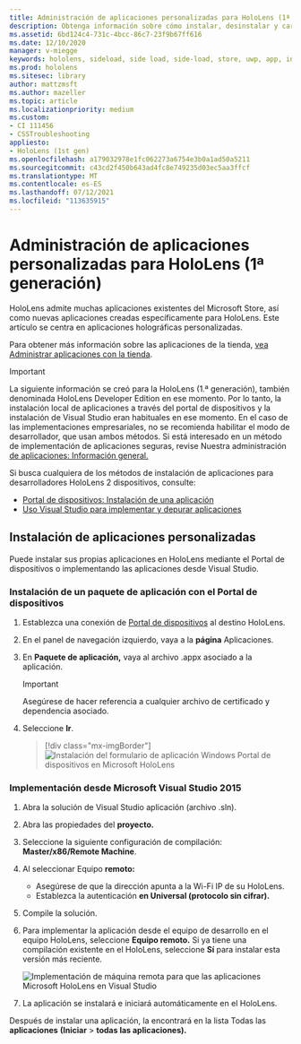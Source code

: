 ```yaml
---
title: Administración de aplicaciones personalizadas para HoloLens (1ª generación)
description: Obtenga información sobre cómo instalar, desinstalar y cargar aplicaciones holográficas personalizadas en HoloLens dispositivos mediante Portal de dispositivos y Visual Studio.
ms.assetid: 6bd124c4-731c-4bcc-86c7-23f9b67ff616
ms.date: 12/10/2020
manager: v-miegge
keywords: hololens, sideload, side load, side-load, store, uwp, app, install
ms.prod: hololens
ms.sitesec: library
author: mattzmsft
ms.author: mazeller
ms.topic: article
ms.localizationpriority: medium
ms.custom:
- CI 111456
- CSSTroubleshooting
appliesto:
- HoloLens (1st gen)
ms.openlocfilehash: a179032978e1fc062273a6754e3b0a1ad50a5211
ms.sourcegitcommit: c43cd2f450b643ad4fc8e749235d03ec5aa3ffcf
ms.translationtype: MT
ms.contentlocale: es-ES
ms.lasthandoff: 07/12/2021
ms.locfileid: "113635915"
---
```

# <a name="manage-custom-apps-for-hololens-1st-gen"></a>Administración de aplicaciones personalizadas para HoloLens (1ª generación)

HoloLens admite muchas aplicaciones existentes del Microsoft Store, así como nuevas aplicaciones creadas específicamente para HoloLens. Este artículo se centra en aplicaciones holográficas personalizadas.  

Para obtener más información sobre las aplicaciones de la tienda, [vea Administrar aplicaciones con la tienda](holographic-store-apps.md).

> [!IMPORTANT]
> La siguiente información se creó para la HoloLens (1.ª generación), también denominada HoloLens Developer Edition en ese momento. Por lo tanto, la instalación local de aplicaciones a través del portal de dispositivos y la instalación de Visual Studio eran habituales en ese momento. En el caso de las implementaciones empresariales, no se recomienda habilitar el modo de desarrollador, que usan ambos métodos. Si está interesado en un método de implementación de aplicaciones seguras, revise Nuestra administración [de aplicaciones: Información general.](app-deploy-overview.md)
>
> Si busca cualquiera de los métodos de instalación de aplicaciones para desarrolladores HoloLens 2 dispositivos, consulte:
>
> - [Portal de dispositivos: Instalación de una aplicación](/windows/mixed-reality/develop/platform-capabilities-and-apis/using-the-windows-device-portal#installing-an-app)
> - [Uso Visual Studio para implementar y depurar aplicaciones](/windows/mixed-reality/develop/platform-capabilities-and-apis/using-visual-studio)

## <a name="install-custom-apps"></a>Instalación de aplicaciones personalizadas

Puede instalar sus propias aplicaciones en HoloLens mediante el Portal de dispositivos o implementando las aplicaciones desde Visual Studio.

### <a name="installing-an-application-package-with-the-device-portal"></a>Instalación de un paquete de aplicación con el Portal de dispositivos

1. Establezca una conexión de [Portal de dispositivos](/windows/mixed-reality/using-the-windows-device-portal) al destino HoloLens.

1. En el panel de navegación izquierdo, vaya a la **página** Aplicaciones.

1. En **Paquete de aplicación,** vaya al archivo .appx asociado a la aplicación.

   > [!IMPORTANT]
   > Asegúrese de hacer referencia a cualquier archivo de certificado y dependencia asociado.

1. Seleccione **Ir**.

   > [!div class="mx-imgBorder"]
   > ![Instalación del formulario de aplicación Windows Portal de dispositivos en Microsoft HoloLens](images/deviceportal-appmanager.jpg)

### <a name="deploying-from-microsoft-visual-studio-2015"></a>Implementación desde Microsoft Visual Studio 2015

1. Abra la solución de Visual Studio aplicación (archivo .sln).

1. Abra las propiedades del **proyecto.**

1. Seleccione la siguiente configuración de compilación: **Master/x86/Remote Machine**.

1. Al seleccionar Equipo **remoto:**
   - Asegúrese de que la dirección apunta a la Wi-Fi IP de su HoloLens.
   - Establezca la autenticación **en Universal (protocolo sin cifrar).**
   
1. Compile la solución.

1. Para implementar la aplicación desde el equipo de desarrollo en el equipo HoloLens, seleccione **Equipo remoto.** Si ya tiene una compilación existente en el HoloLens, seleccione **Sí** para instalar esta versión más reciente.  

   ![Implementación de máquina remota para que las aplicaciones Microsoft HoloLens en Visual Studio](images/vs2015-remotedeployment.jpg)  
   
1. La aplicación se instalará e iniciará automáticamente en el HoloLens.

Después de instalar una aplicación, la encontrará en la lista Todas las **aplicaciones** **(Iniciar**  >  **todas las aplicaciones).**
